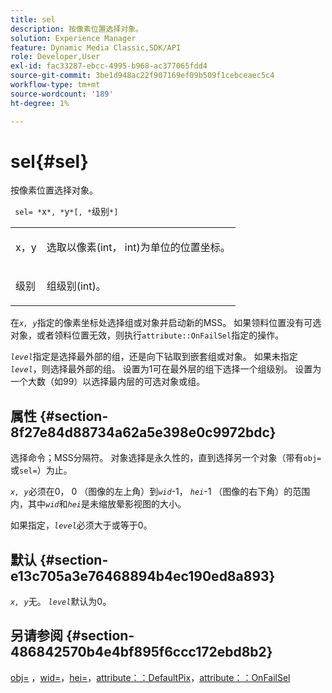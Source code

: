 ```yaml
---
title: sel
description: 按像素位置选择对象。
solution: Experience Manager
feature: Dynamic Media Classic,SDK/API
role: Developer,User
exl-id: fac33287-ebcc-4995-b968-ac377065fdd4
source-git-commit: 3be1d948ac22f907169ef09b509f1cebceaec5c4
workflow-type: tm+mt
source-wordcount: '189'
ht-degree: 1%

---
```


# sel{#sel}

按像素位置选择对象。

` sel= *`x`*, *`y`*[, *`级别`*]`

<table id="simpletable_247FF35D791C43D3AB433B8CF49F8C91"> 
 <tr class="strow"> 
  <td class="stentry"> <p> <span class="varname"> x，y </span> </p> </td> 
  <td class="stentry"> <p>选取以像素(int， int)为单位的位置坐标。 </p> </td> 
 </tr> 
 <tr class="strow"> 
  <td class="stentry"> <p> <span class="varname">级别</span> </p> </td> 
  <td class="stentry"> <p>组级别(int)。 </p> </td> 
 </tr> 
</table>

在&#x200B;*`x, y`*&#x200B;指定的像素坐标处选择组或对象并启动新的MSS。 如果领料位置没有可选对象，或者领料位置无效，则执行`attribute::OnFailSel`指定的操作。

*`level`*&#x200B;指定是选择最外部的组，还是向下钻取到嵌套组或对象。 如果未指定&#x200B;*`level`*，则选择最外部的组。 设置为1可在最外层的组下选择一个组级别。 设置为一个大数（如99）以选择最内层的可选对象或组。

## 属性 {#section-8f27e84d88734a62a5e398e0c9972bdc}

选择命令；MSS分隔符。 对象选择是永久性的，直到选择另一个对象（带有`obj=`或`sel=`）为止。

*`x, y`*&#x200B;必须在0， 0 （图像的左上角）到&#x200B;*`wid`*-1， *`hei`*-1 （图像的右下角）的范围内，其中&#x200B;*`wid`*&#x200B;和&#x200B;*`hei`*&#x200B;是未缩放晕影视图的大小。

如果指定，*`level`*&#x200B;必须大于或等于0。

## 默认 {#section-e13c705a3e76468894b4ec190ed8a893}

*`x, y`*&#x200B;无。 *`level`*&#x200B;默认为0。

## 另请参阅 {#section-486842570b4e4bf895f6ccc172ebd8b2}

[obj=](../../../../../ir-api/http-protocol/image-rendering-api-ref/c-ir-http-protocol-ref/c-ir-http-protocol-command-reference/r-ir-obj.md#reference-31e7dac7931b4e0eb3c7589f120a1e6a) ，[wid=](../../../../../ir-api/http-protocol/image-rendering-api-ref/c-ir-http-protocol-ref/c-ir-http-protocol-command-reference/r-ir-wid.md#reference-b7e691b0624941168c94b2749ae233ec)，[hei=](../../../../../ir-api/http-protocol/image-rendering-api-ref/c-ir-http-protocol-ref/c-ir-http-protocol-command-reference/r-ir-hei.md#reference-1c08f60365a94417a39867c09cac5478)，[attribute：：DefaultPix](../../../../../ir-api/material-cat/image-rendering-api-ref/c-ir-material-catalog/c-ir-attributes-reference/r-ir-defaultpix.md#reference-102c98f9b5d24d2aaaeb756653fb0e6f)，[attribute：：OnFailSel](../../../../../ir-api/material-cat/image-rendering-api-ref/c-ir-material-catalog/c-ir-attributes-reference/r-ir-onfailsel.md#reference-f95e4a4a3c02412b87a2b0acca8a5513)
